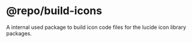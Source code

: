 # @repo/build-icons

A internal used package to build icon code files for the lucide icon library packages.
